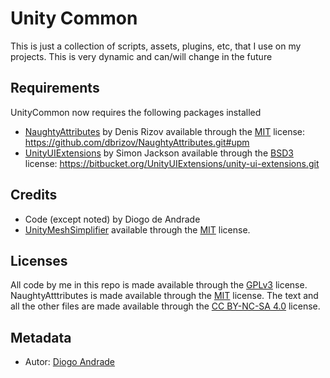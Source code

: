 # Unity Common

This is just a collection of scripts, assets, plugins, etc, that I use on my projects.
This is very dynamic and can/will change in the future

## Requirements

UnityCommon now requires the following packages installed
* [NaughtyAttributes] by Denis Rizov available through the [MIT] license: https://github.com/dbrizov/NaughtyAttributes.git#upm
* [UnityUIExtensions] by Simon Jackson available through the [BSD3] license: https://bitbucket.org/UnityUIExtensions/unity-ui-extensions.git

## Credits

* Code (except noted) by Diogo de Andrade
* [UnityMeshSimplifier] available through the [MIT] license.

## Licenses

All code by me in this repo is made available through the [GPLv3] license.
NaughtyAtttributes is made available through the [MIT] license.
The text and all the other files are made available through the 
[CC BY-NC-SA 4.0] license.

## Metadata

* Autor: [Diogo Andrade][]

[Diogo Andrade]:https://github.com/DiogoDeAndrade
[GPLv3]:https://www.gnu.org/licenses/gpl-3.0.en.html
[CC BY-NC-SA 4.0]:https://creativecommons.org/licenses/by-nc-sa/4.0/
[MIT]:https://opensource.org/licenses/MIT
[BSD3]:https://bitbucket.org/UnityUIExtensions/unity-ui-extensions/wiki/License
[Bfxr]:https://www.bfxr.net/
[NaughtyAttributes]:https://github.com/dbrizov/NaughtyAttributes
[UnityUIExtensions]:https://bitbucket.org/UnityUIExtensions/unity-ui-extensions/src/release/
[UnityMeshSimplifier]:https://github.com/Whinarn/UnityMeshSimplifier
